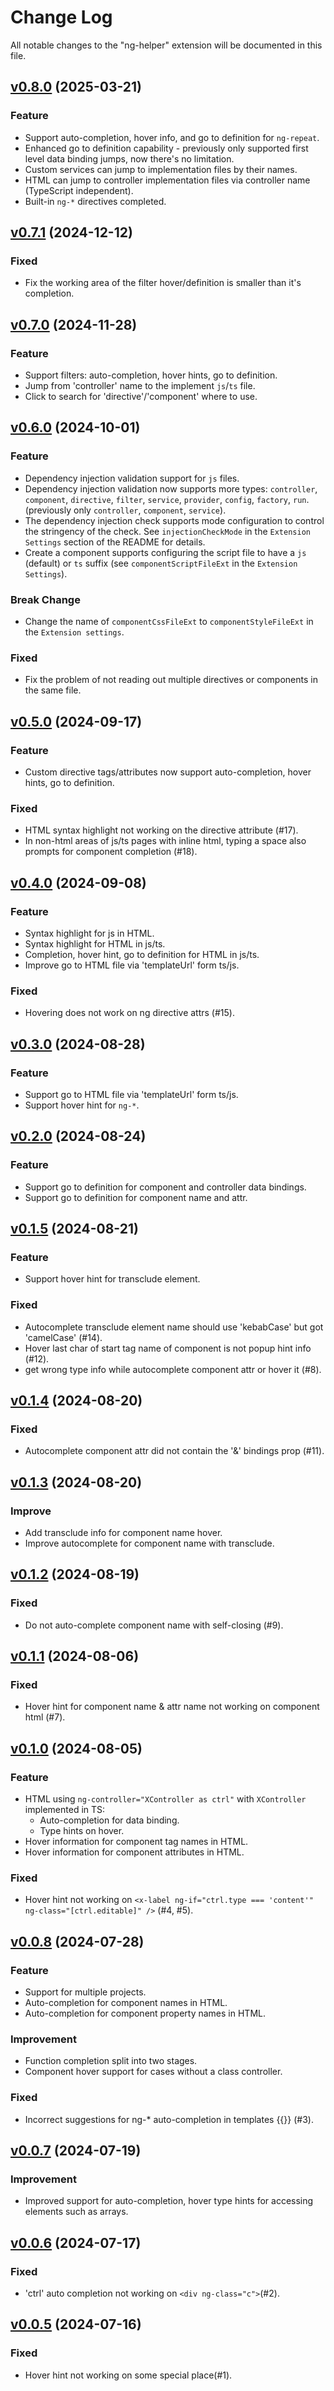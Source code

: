 # Change Log

All notable changes to the "ng-helper" extension will be documented in this file.

## [v0.8.0](https://github.com/huanguolin/ng-helper/compare/v0.7.1...v0.8.0) (2025-03-21)

### Feature
- Support auto-completion, hover info, and go to definition for `ng-repeat`.
- Enhanced go to definition capability - previously only supported first level data binding jumps, now there's no limitation.
- Custom services can jump to implementation files by their names.
- HTML can jump to controller implementation files via controller name (TypeScript independent).
- Built-in `ng-*` directives completed.


## [v0.7.1](https://github.com/huanguolin/ng-helper/compare/v0.7.0...v0.7.1) (2024-12-12)

### Fixed
- Fix the working area of the filter hover/definition is smaller than it's completion.


## [v0.7.0](https://github.com/huanguolin/ng-helper/compare/v0.6.0...v0.7.0) (2024-11-28)

### Feature
- Support filters: auto-completion, hover hints, go to definition.
- Jump from 'controller' name to the implement `js`/`ts` file.
- Click to search for 'directive'/'component' where to use.


## [v0.6.0](https://github.com/huanguolin/ng-helper/compare/v0.5.0...v0.6.0) (2024-10-01)

### Feature
- Dependency injection validation support for `js` files.
- Dependency injection validation now supports more types: `controller`, `component`, `directive`, `filter`, `service`, `provider`, `config`, `factory`, `run`.(previously only `controller`, `component`, `service`).
- The dependency injection check supports mode configuration to control the stringency of the check. See `injectionCheckMode` in the `Extension Settings` section of the README for details.
- Create a component supports configuring the script file to have a `js` (default) or `ts` suffix (see `componentScriptFileExt` in the `Extension Settings`).

### Break Change
- Change the name of `componentCssFileExt` to `componentStyleFileExt` in the `Extension settings`.

### Fixed
- Fix the problem of not reading out multiple directives or components in the same file.


## [v0.5.0](https://github.com/huanguolin/ng-helper/compare/v0.4.0...v0.5.0) (2024-09-17)

### Feature
- Custom directive tags/attributes now support auto-completion, hover hints, go to definition.

### Fixed
- HTML syntax highlight not working on the directive attribute (#17).
- In non-html areas of js/ts pages with inline html, typing a space also prompts for component completion (#18).


## [v0.4.0](https://github.com/huanguolin/ng-helper/compare/v0.3.0...v0.4.0) (2024-09-08)

### Feature
- Syntax highlight for js in HTML.
- Syntax highlight for HTML in js/ts.
- Completion, hover hint, go to definition for HTML in js/ts.
- Improve go to HTML file via 'templateUrl' form ts/js.

### Fixed
- Hovering does not work on ng directive attrs (#15).


## [v0.3.0](https://github.com/huanguolin/ng-helper/compare/v0.2.0...v0.3.0) (2024-08-28)

### Feature
- Support go to HTML file via 'templateUrl' form ts/js.
- Support hover hint for `ng-*`.


## [v0.2.0](https://github.com/huanguolin/ng-helper/compare/v0.1.5...v0.2.0) (2024-08-24)

### Feature
- Support go to definition for component and controller data bindings.
- Support go to definition for component name and attr.


## [v0.1.5](https://github.com/huanguolin/ng-helper/compare/v0.1.4...v0.1.5) (2024-08-21)

### Feature
- Support hover hint for transclude element.

### Fixed
- Autocomplete transclude element name should use 'kebabCase' but got 'camelCase' (#14).
- Hover last char of start tag name of component is not popup hint info (#12).
- get wrong type info while autocomplete component attr or hover it (#8).


## [v0.1.4](https://github.com/huanguolin/ng-helper/compare/v0.1.3...v0.1.4) (2024-08-20)

### Fixed
- Autocomplete component attr did not contain the '&' bindings prop (#11).


## [v0.1.3](https://github.com/huanguolin/ng-helper/compare/v0.1.2...v0.1.3) (2024-08-20)

### Improve
- Add transclude info for component name hover.
- Improve autocomplete for component name with transclude.


## [v0.1.2](https://github.com/huanguolin/ng-helper/compare/v0.1.1...v0.1.2) (2024-08-19)

### Fixed
- Do not auto-complete component name with self-closing (#9).


## [v0.1.1](https://github.com/huanguolin/ng-helper/compare/v0.1.0...v0.1.1) (2024-08-06)

### Fixed
- Hover hint for component name & attr name not working on component html (#7).


## [v0.1.0](https://github.com/huanguolin/ng-helper/compare/v0.0.8...v0.1.0) (2024-08-05)

### Feature
- HTML using `ng-controller="XController as ctrl"` with `XController` implemented in TS:
  - Auto-completion for data binding.
  - Type hints on hover.
- Hover information for component tag names in HTML.
- Hover information for component attributes in HTML.

### Fixed
- Hover hint not working on `<x-label ng-if="ctrl.type === 'content'" ng-class="[ctrl.editable]" />` (#4, #5).


## [v0.0.8](https://github.com/huanguolin/ng-helper/compare/v0.0.7...v0.0.8) (2024-07-28)

### Feature
- Support for multiple projects.
- Auto-completion for component names in HTML.
- Auto-completion for component property names in HTML.

### Improvement
- Function completion split into two stages.
- Component hover support for cases without a class controller.

### Fixed
- Incorrect suggestions for ng-* auto-completion in templates {{}} (#3).


## [v0.0.7](https://github.com/huanguolin/ng-helper/compare/v0.0.6...v0.0.7) (2024-07-19)

### Improvement
- Improved support for auto-completion, hover type hints for accessing elements such as arrays.


## [v0.0.6](https://github.com/huanguolin/ng-helper/compare/v0.0.5...v0.0.6) (2024-07-17)

### Fixed
- 'ctrl' auto completion not working on `<div ng-class="c">`(#2).


## [v0.0.5](https://github.com/huanguolin/ng-helper/compare/64dde84...v0.0.5) (2024-07-16)

### Fixed
- Hover hint not working on some special place(#1).

